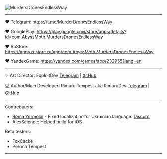 ![MurdersDronesEndlessWay](https://github.com/RimuruDev/MurdersDronesEndlessWay-2D/assets/85500556/bd1db7e6-3ec9-454e-95db-1e2501f20a6d)

---

❤️ Telegram: https://t.me/MurderDronesEndlessWay 

❤️ GooglePlay: https://play.google.com/store/apps/details?id=com.AbyssMoth.MurdersDronesEndlessWay

❤️ RuStore: https://apps.rustore.ru/app/com.AbyssMoth.MurdersDronesEndlessWay

❤️ YandexGame: https://yandex.com/games/app/232955?lang=en


---

✨ Art Director: ExploitDev [Telegram](https://t.me/this_is_ilono_duck) | [GitHub](https://github.com/Arseniy-eg)

💻 Author/Main Developer: Rimuru Tempest aka RimuruDev [Telegram](https://t.me/AbyssMothGames) | [GitHub](https://github.com/RimuruDev)

---

Contrebuters:
- [Roma Yermolin](https://t.me/ReRoma7) - Fixed localization for Ukrainian language. [Discord](https://discord.com/invite/DCzbWz4Bdn)
- AlexScience: Helped build for iOS

Beta testers:
- FoxCacke
- Perona Tempest
  
---
